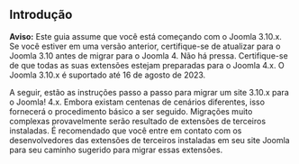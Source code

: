 <!-- Filename: Joomla_3.x_to_4.x_Step_by_Step_Migration / Display title: Joomla 3 para 4 Passo a Passo -->

## Introdução

**Aviso:** Este guia assume que você está começando com o Joomla 3.10.x. Se você estiver em uma versão anterior, certifique-se de atualizar para o Joomla 3.10 antes de migrar para o Joomla 4. Não há pressa. Certifique-se de que todas as suas extensões estejam preparadas para o Joomla 4.x. O Joomla 3.10.x é suportado até 16 de agosto de 2023.

A seguir, estão as instruções passo a passo para migrar um site 3.10.x para o Joomla! 4.x. Embora existam centenas de cenários diferentes, isso fornecerá o procedimento básico a ser seguido. Migrações muito complexas provavelmente serão resultado de extensões de terceiros instaladas. É recomendado que você entre em contato com os desenvolvedores das extensões de terceiros instaladas em seu site Joomla para seu caminho sugerido para migrar essas extensões.

